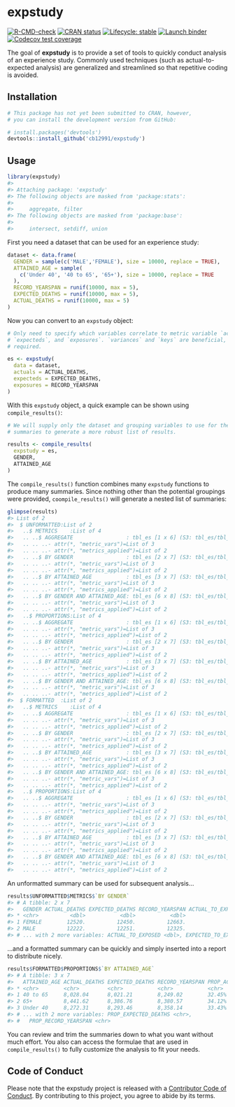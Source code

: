
<!-- README.md is generated from README.Rmd. Please edit that file -->

# expstudy

<!-- badges: start -->

[![R-CMD-check](https://github.com/cb12991/expstudy/workflows/R-CMD-check/badge.svg)](https://github.com/cb12991/expstudy/actions)
[![CRAN
status](https://www.r-pkg.org/badges/version/expstudy)](https://CRAN.R-project.org/package=expstudy)
[![Lifecycle:
stable](https://img.shields.io/badge/lifecycle-stable-brightgreen.svg)](https://lifecycle.r-lib.org/articles/stages.html#stable)
[![Launch
binder](https://mybinder.org/badge_logo.svg)](https://mybinder.org/v2/gh/cb12991/expstudy/main)
[![Codecov test
coverage](https://codecov.io/gh/cb12991/expstudy/branch/main/graph/badge.svg)](https://app.codecov.io/gh/cb12991/expstudy?branch=main)
<!-- badges: end -->

The goal of **expstudy** is to provide a set of tools to quickly conduct
analysis of an experience study. Commonly used techniques (such as
actual-to-expected analysis) are generalized and streamlined so that
repetitive coding is avoided.

## Installation

``` r
# This package has not yet been submitted to CRAN, however,
# you can install the development version from GitHub:

# install.packages('devtools')
devtools::install_github('cb12991/expstudy')
```

## Usage

``` r
library(expstudy)
#> 
#> Attaching package: 'expstudy'
#> The following objects are masked from 'package:stats':
#> 
#>     aggregate, filter
#> The following objects are masked from 'package:base':
#> 
#>     intersect, setdiff, union
```

First you need a dataset that can be used for an experience study:

``` r
dataset <- data.frame(
  GENDER = sample(c('MALE','FEMALE'), size = 10000, replace = TRUE),
  ATTAINED_AGE = sample(
    c('Under 40', '40 to 65', '65+'), size = 10000, replace = TRUE
  ),
  RECORD_YEARSPAN = runif(10000, max = 5),
  EXPECTED_DEATHS = runif(10000, max = 5),
  ACTUAL_DEATHS = runif(10000, max = 5)
)
```

Now you can convert to an `expstudy` object:

``` r
# Only need to specify which variables correlate to metric variable `actuals`, 
# `expecteds`, and `exposures`. `variances` and `keys` are beneficial, but not
# required. 

es <- expstudy(
  data = dataset,
  actuals = ACTUAL_DEATHS,
  expecteds = EXPECTED_DEATHS,
  exposures = RECORD_YEARSPAN
)
```

With this `expstudy` object, a quick example can be shown using
`compile_results()`:

``` r
# We will supply only the dataset and grouping variables to use for the 
# summaries to generate a more robust list of results. 

results <- compile_results(
  expstudy = es,
  GENDER,
  ATTAINED_AGE
)
```

The `compile_results()` function combines many `expstudy` functions to
produce many summaries. Since nothing other than the potential groupings
were provided, `coompile_results()` will generate a nested list of
summaries:

``` r
glimpse(results)
#> List of 2
#>  $ UNFORMATTED:List of 2
#>   ..$ METRICS    :List of 4
#>   .. ..$ AGGREGATE                 : tbl_es [1 x 6] (S3: tbl_es/tbl_df/tbl/data.frame)
#>   .. .. ..- attr(*, "metric_vars")=List of 3
#>   .. .. ..- attr(*, "metrics_applied")=List of 2
#>   .. ..$ BY GENDER                 : tbl_es [2 x 7] (S3: tbl_es/tbl_df/tbl/data.frame)
#>   .. .. ..- attr(*, "metric_vars")=List of 3
#>   .. .. ..- attr(*, "metrics_applied")=List of 2
#>   .. ..$ BY ATTAINED_AGE           : tbl_es [3 x 7] (S3: tbl_es/tbl_df/tbl/data.frame)
#>   .. .. ..- attr(*, "metric_vars")=List of 3
#>   .. .. ..- attr(*, "metrics_applied")=List of 2
#>   .. ..$ BY GENDER AND ATTAINED_AGE: tbl_es [6 x 8] (S3: tbl_es/tbl_df/tbl/data.frame)
#>   .. .. ..- attr(*, "metric_vars")=List of 3
#>   .. .. ..- attr(*, "metrics_applied")=List of 2
#>   ..$ PROPORTIONS:List of 4
#>   .. ..$ AGGREGATE                 : tbl_es [1 x 6] (S3: tbl_es/tbl_df/tbl/data.frame)
#>   .. .. ..- attr(*, "metric_vars")=List of 3
#>   .. .. ..- attr(*, "metrics_applied")=List of 2
#>   .. ..$ BY GENDER                 : tbl_es [2 x 7] (S3: tbl_es/tbl_df/tbl/data.frame)
#>   .. .. ..- attr(*, "metric_vars")=List of 3
#>   .. .. ..- attr(*, "metrics_applied")=List of 2
#>   .. ..$ BY ATTAINED_AGE           : tbl_es [3 x 7] (S3: tbl_es/tbl_df/tbl/data.frame)
#>   .. .. ..- attr(*, "metric_vars")=List of 3
#>   .. .. ..- attr(*, "metrics_applied")=List of 2
#>   .. ..$ BY GENDER AND ATTAINED_AGE: tbl_es [6 x 8] (S3: tbl_es/tbl_df/tbl/data.frame)
#>   .. .. ..- attr(*, "metric_vars")=List of 3
#>   .. .. ..- attr(*, "metrics_applied")=List of 2
#>  $ FORMATTED  :List of 2
#>   ..$ METRICS    :List of 4
#>   .. ..$ AGGREGATE                 : tbl_es [1 x 6] (S3: tbl_es/tbl_df/tbl/data.frame)
#>   .. .. ..- attr(*, "metric_vars")=List of 3
#>   .. .. ..- attr(*, "metrics_applied")=List of 2
#>   .. ..$ BY GENDER                 : tbl_es [2 x 7] (S3: tbl_es/tbl_df/tbl/data.frame)
#>   .. .. ..- attr(*, "metric_vars")=List of 3
#>   .. .. ..- attr(*, "metrics_applied")=List of 2
#>   .. ..$ BY ATTAINED_AGE           : tbl_es [3 x 7] (S3: tbl_es/tbl_df/tbl/data.frame)
#>   .. .. ..- attr(*, "metric_vars")=List of 3
#>   .. .. ..- attr(*, "metrics_applied")=List of 2
#>   .. ..$ BY GENDER AND ATTAINED_AGE: tbl_es [6 x 8] (S3: tbl_es/tbl_df/tbl/data.frame)
#>   .. .. ..- attr(*, "metric_vars")=List of 3
#>   .. .. ..- attr(*, "metrics_applied")=List of 2
#>   ..$ PROPORTIONS:List of 4
#>   .. ..$ AGGREGATE                 : tbl_es [1 x 6] (S3: tbl_es/tbl_df/tbl/data.frame)
#>   .. .. ..- attr(*, "metric_vars")=List of 3
#>   .. .. ..- attr(*, "metrics_applied")=List of 2
#>   .. ..$ BY GENDER                 : tbl_es [2 x 7] (S3: tbl_es/tbl_df/tbl/data.frame)
#>   .. .. ..- attr(*, "metric_vars")=List of 3
#>   .. .. ..- attr(*, "metrics_applied")=List of 2
#>   .. ..$ BY ATTAINED_AGE           : tbl_es [3 x 7] (S3: tbl_es/tbl_df/tbl/data.frame)
#>   .. .. ..- attr(*, "metric_vars")=List of 3
#>   .. .. ..- attr(*, "metrics_applied")=List of 2
#>   .. ..$ BY GENDER AND ATTAINED_AGE: tbl_es [6 x 8] (S3: tbl_es/tbl_df/tbl/data.frame)
#>   .. .. ..- attr(*, "metric_vars")=List of 3
#>   .. .. ..- attr(*, "metrics_applied")=List of 2
```

An unformatted summary can be used for subsequent analysis…

``` r
results$UNFORMATTED$METRICS$`BY GENDER`
#> # A tibble: 2 x 7
#>   GENDER ACTUAL_DEATHS EXPECTED_DEATHS RECORD_YEARSPAN ACTUAL_TO_EXPECTED
#> * <chr>          <dbl>           <dbl>           <dbl>              <dbl>
#> 1 FEMALE        12520.          12450.          12663.              1.01 
#> 2 MALE          12222.          12251.          12325.              0.998
#> # ... with 2 more variables: ACTUAL_TO_EXPOSED <dbl>, EXPECTED_TO_EXPOSED <dbl>
```

…and a formatted summary can be quickly and simply inserted into a
report to distribute nicely.

``` r
results$FORMATTED$PROPORTIONS$`BY ATTAINED_AGE`
#> # A tibble: 3 x 7
#>   ATTAINED_AGE ACTUAL_DEATHS EXPECTED_DEATHS RECORD_YEARSPAN PROP_ACTUAL_DEATHS
#> * <chr>        <chr>         <chr>           <chr>           <chr>             
#> 1 40 to 65     8,028.04      8,021.21        8,249.02        32.45%            
#> 2 65+          8,441.62      8,386.76        8,380.57        34.12%            
#> 3 Under 40     8,272.31      8,293.46        8,358.14        33.43%            
#> # ... with 2 more variables: PROP_EXPECTED_DEATHS <chr>,
#> #   PROP_RECORD_YEARSPAN <chr>
```

You can review and trim the summaries down to what you want without much
effort. You also can access the formulae that are used in
`compile_results()` to fully customize the analysis to fit your needs.

## Code of Conduct

Please note that the expstudy project is released with a [Contributor
Code of
Conduct](https://cb12991.github.io/expstudy/CODE_OF_CONDUCT.html). By
contributing to this project, you agree to abide by its terms.
